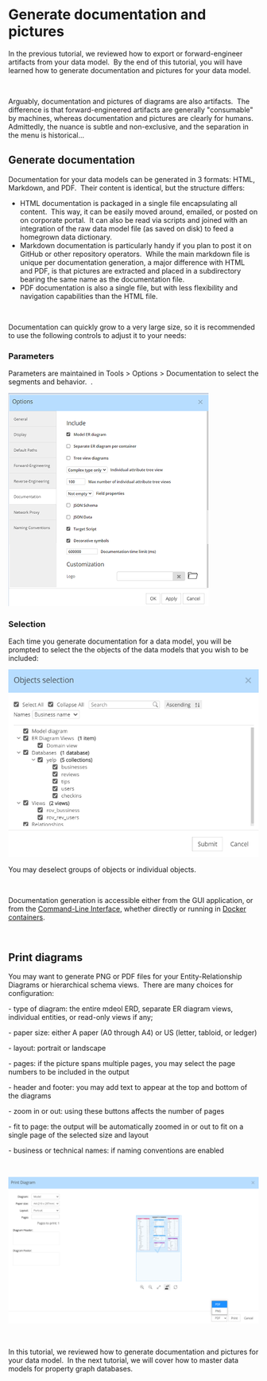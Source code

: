 # Generate documentation and pictures

In the previous tutorial, we reviewed how to export or forward-engineer artifacts from your data model.&nbsp; By the end of this tutorial, you will have learned how to generate documentation and pictures for your data model.

&nbsp;

Arguably, documentation and pictures of diagrams are also artifacts.&nbsp; The difference is that forward-engineered artifacts are generally "consumable" by machines, whereas documentation and pictures are clearly for humans.&nbsp; Admittedly, the nuance is subtle and non-exclusive, and the separation in the menu is historical...

## Generate documentation

Documentation for your data models can be generated in 3 formats: HTML, Markdown, and PDF.&nbsp; Their content is identical, but the structure differs:

* HTML documentation is packaged in a single file encapsulating all content.&nbsp; This way, it can be easily moved around, emailed, or posted on on corporate portal.&nbsp; It can also be read via scripts and joined with an integration of the raw data model file (as saved on disk) to feed a homegrown data dictionary.
* Markdown documentation is particularly handy if you plan to post it on GitHub or other repository operators.&nbsp; While the main markdown file is unique per documentation generation, a major difference with HTML and PDF, is that pictures are extracted and placed in a subdirectory bearing the same name as the documentation file.
* PDF documentation is also a single file, but with less flexibility and navigation capabilities than the HTML file.

&nbsp;

Documentation can quickly grow to a very large size, so it is recommended to use the following controls to adjust it to your needs:

### Parameters&nbsp;

Parameters are maintained in Tools \> Options \> Documentation to select the segments and behavior.&nbsp; .

![Tools - Options - Documentation](<lib/Tools%20-%20Options%20-%20Documentation.png>)

### Selection

Each time you generate documentation for a data model, you will be prompted to select the the objects of the data models that you wish to be included:

![Generate documentation - object selection](<lib/Generate%20documentation%20-%20object%20selection.png>)

You may deselect groups of objects or individual objects.

&nbsp;

Documentation generation is accessible either from the GUI application, or from the [Command-Line Interface](<CommandLineInterface.md>), whether directly or running in [Docker containers](<https://github.com/hackolade/docker/tree/main/Studio> "target=\"\_blank\"").

&nbsp;

## Print diagrams

You may want to generate PNG or PDF files for your Entity-Relationship Diagrams or hierarchical schema views.&nbsp; There are many choices for configuration:

\- type of diagram: the entire mdeol ERD, separate ER diagram views, individual entities, or read-only views if any;

\- paper size: either A paper (A0 through A4) or US (letter, tabloid, or ledger)

\- layout: portrait or landscape

\- pages: if the picture spans multiple pages, you may select the page numbers to be included in the output

\- header and footer: you may add text to appear at the top and bottom of the diagrams

\- zoom in or out: using these buttons affects the number of pages

\- fit to page: the output will be automatically zoomed in or out to fit on a single page of the selected size and layout

\- business or technical names: if naming conventions are enabled

&nbsp;

![Tutorial - Print diagram](<lib/Tutorial%20-%20Print%20diagram.png>)

&nbsp;

In this tutorial, we reviewed how to generate documentation and pictures for your data model.&nbsp; In the next tutorial, we will cover how to master data models for property graph databases.

